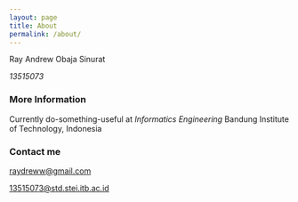 ```yaml
---
layout: page
title: About
permalink: /about/
---
```


Ray Andrew Obaja Sinurat

*13515073*

### More Information

Currently do-something-useful at *Informatics Engineering* Bandung Institute of Technology, Indonesia

### Contact me

[raydreww@gmail.com](mailto:raydreww@gmail.com)

[13515073@std.stei.itb.ac.id](mailto:13515073@std.stei.itb.ac.id)

